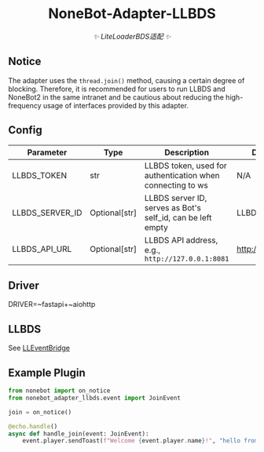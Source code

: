 <div align="center">

# NoneBot-Adapter-LLBDS

_✨ LiteLoaderBDS适配 ✨_

</div>

## Notice
The adapter uses the `thread.join()` method, causing a certain degree of blocking. Therefore, it is recommended for users to run LLBDS and NoneBot2 in the same intranet and be cautious about reducing the high-frequency usage of interfaces provided by this adapter.

## Config
| Parameter             | Type             | Description                                               | Default Value                   |
|-----------------------|------------------|-----------------------------------------------------------|---------------------------------|
| LLBDS_TOKEN           | str              | LLBDS token, used for authentication when connecting to ws | N/A                             |
| LLBDS_SERVER_ID       | Optional[str]    | LLBDS server ID, serves as Bot's self_id, can be left empty | LLBDS                         |
| LLBDS_API_URL         | Optional[str]    | LLBDS API address, e.g., `http://127.0.0.1:8081`          | http://127.0.0.1:8081        |

## Driver
DRIVER=~fastapi+~aiohttp

## LLBDS
See [LLEventBridge](https://github.com/zhaomaoniu/LLEventBridge)

## Example Plugin
```python
from nonebot import on_notice
from nonebot_adapter_llbds.event import JoinEvent

join = on_notice()

@echo.handle()
async def handle_join(event: JoinEvent):
    event.player.sendToast(f"Welcome {event.player.name}!", "hello from nonebot-adapter-llbds")
```
